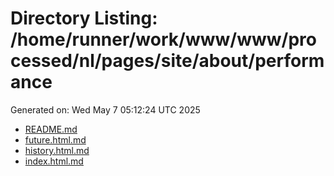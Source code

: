 # Directory Listing: /home/runner/work/www/www/processed/nl/pages/site/about/performance
Generated on: Wed May  7 05:12:24 UTC 2025

- [README.md](README.md)
- [future.html.md](future.html.md)
- [history.html.md](history.html.md)
- [index.html.md](index.html.md)
